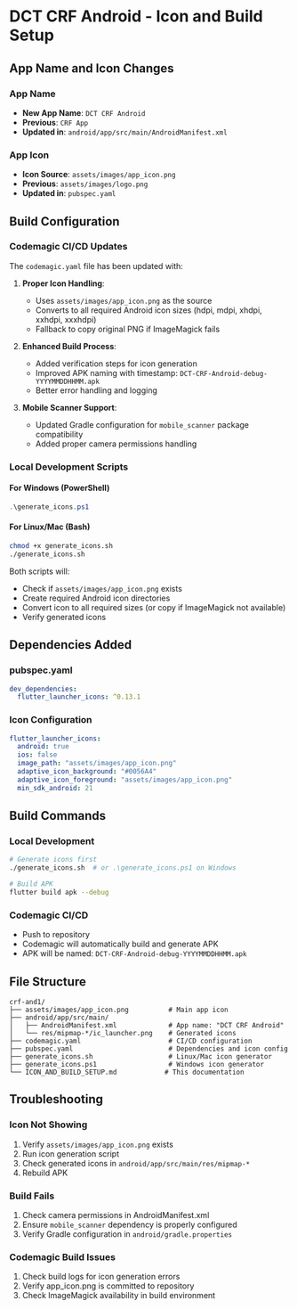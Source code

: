 # DCT CRF Android - Icon and Build Setup

## App Name and Icon Changes

### App Name
- **New App Name**: `DCT CRF Android`
- **Previous**: `CRF App`
- **Updated in**: `android/app/src/main/AndroidManifest.xml`

### App Icon
- **Icon Source**: `assets/images/app_icon.png`
- **Previous**: `assets/images/logo.png`
- **Updated in**: `pubspec.yaml`

## Build Configuration

### Codemagic CI/CD Updates
The `codemagic.yaml` file has been updated with:

1. **Proper Icon Handling**:
   - Uses `assets/images/app_icon.png` as the source
   - Converts to all required Android icon sizes (hdpi, mdpi, xhdpi, xxhdpi, xxxhdpi)
   - Fallback to copy original PNG if ImageMagick fails

2. **Enhanced Build Process**:
   - Added verification steps for icon generation
   - Improved APK naming with timestamp: `DCT-CRF-Android-debug-YYYYMMDDHHMM.apk`
   - Better error handling and logging

3. **Mobile Scanner Support**:
   - Updated Gradle configuration for `mobile_scanner` package compatibility
   - Added proper camera permissions handling

### Local Development Scripts

#### For Windows (PowerShell)
```powershell
.\generate_icons.ps1
```

#### For Linux/Mac (Bash)
```bash
chmod +x generate_icons.sh
./generate_icons.sh
```

Both scripts will:
- Check if `assets/images/app_icon.png` exists
- Create required Android icon directories
- Convert icon to all required sizes (or copy if ImageMagick not available)
- Verify generated icons

## Dependencies Added

### pubspec.yaml
```yaml
dev_dependencies:
  flutter_launcher_icons: ^0.13.1
```

### Icon Configuration
```yaml
flutter_launcher_icons:
  android: true
  ios: false
  image_path: "assets/images/app_icon.png"
  adaptive_icon_background: "#0056A4"
  adaptive_icon_foreground: "assets/images/app_icon.png"
  min_sdk_android: 21
```

## Build Commands

### Local Development
```bash
# Generate icons first
./generate_icons.sh  # or .\generate_icons.ps1 on Windows

# Build APK
flutter build apk --debug
```

### Codemagic CI/CD
- Push to repository
- Codemagic will automatically build and generate APK
- APK will be named: `DCT-CRF-Android-debug-YYYYMMDDHHMM.apk`

## File Structure
```
crf-and1/
├── assets/images/app_icon.png          # Main app icon
├── android/app/src/main/
│   ├── AndroidManifest.xml             # App name: "DCT CRF Android"
│   └── res/mipmap-*/ic_launcher.png    # Generated icons
├── codemagic.yaml                      # CI/CD configuration
├── pubspec.yaml                        # Dependencies and icon config
├── generate_icons.sh                   # Linux/Mac icon generator
├── generate_icons.ps1                  # Windows icon generator
└── ICON_AND_BUILD_SETUP.md            # This documentation
```

## Troubleshooting

### Icon Not Showing
1. Verify `assets/images/app_icon.png` exists
2. Run icon generation script
3. Check generated icons in `android/app/src/main/res/mipmap-*`
4. Rebuild APK

### Build Fails
1. Check camera permissions in AndroidManifest.xml
2. Ensure `mobile_scanner` dependency is properly configured
3. Verify Gradle configuration in `android/gradle.properties`

### Codemagic Build Issues
1. Check build logs for icon generation errors
2. Verify app_icon.png is committed to repository
3. Check ImageMagick availability in build environment 